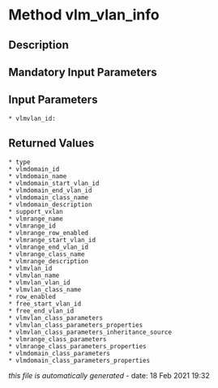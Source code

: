 # Method vlm_vlan_info

## Description
	

## Mandatory Input Parameters

## Input Parameters
	* vlmvlan_id:

## Returned Values
	* type
	* vlmdomain_id
	* vlmdomain_name
	* vlmdomain_start_vlan_id
	* vlmdomain_end_vlan_id
	* vlmdomain_class_name
	* vlmdomain_description
	* support_vxlan
	* vlmrange_name
	* vlmrange_id
	* vlmrange_row_enabled
	* vlmrange_start_vlan_id
	* vlmrange_end_vlan_id
	* vlmrange_class_name
	* vlmrange_description
	* vlmvlan_id
	* vlmvlan_name
	* vlmvlan_vlan_id
	* vlmvlan_class_name
	* row_enabled
	* free_start_vlan_id
	* free_end_vlan_id
	* vlmvlan_class_parameters
	* vlmvlan_class_parameters_properties
	* vlmvlan_class_parameters_inheritance_source
	* vlmrange_class_parameters
	* vlmrange_class_parameters_properties
	* vlmdomain_class_parameters
	* vlmdomain_class_parameters_properties


*this file is automatically generated* - date: 18 Feb 2021 19:32